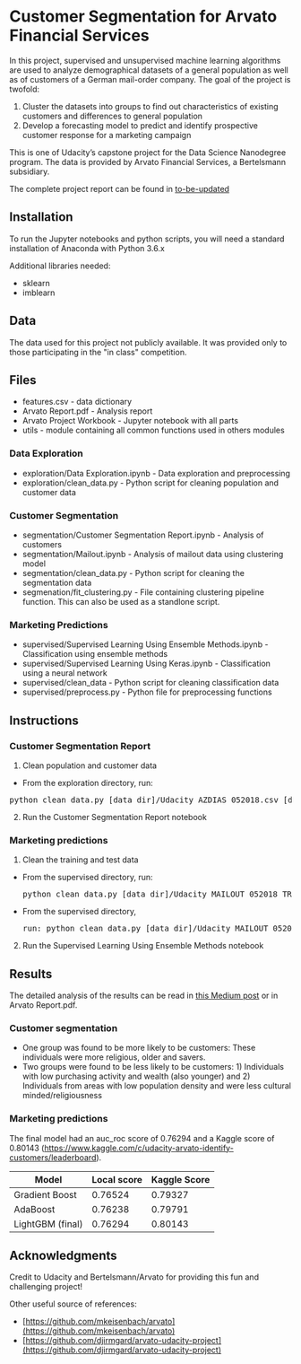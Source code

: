 # Customer Segmentation for Arvato Financial Services

In this project, supervised and unsupervised machine learning algorithms are used to analyze demographical datasets of a general population as well as of customers of a German mail-order company. The goal of the project is twofold:

1. Cluster the datasets into groups to find out characteristics of existing customers and differences to general population
2. Develop a forecasting model to predict and identify prospective customer response for a marketing campaign

This is one of Udacity’s capstone project for the Data Science Nanodegree program. The data is provided by Arvato Financial Services, a Bertelsmann subsidiary.

The complete project report can be found in [to-be-updated](to-be-updated)

## Installation
To run the Jupyter notebooks and python scripts, you will need a standard installation of Anaconda with Python 3.6.x

Additional libraries needed:
- sklearn
- imblearn

## Data
The data used for this project not publicly available. It was provided only to those participating in the "in class" competition.

## Files
- features.csv - data dictionary
- Arvato Report.pdf - Analysis report
- Arvato Project Workbook - Jupyter notebook with all parts
- utils - module containing all common functions used in others modules

### Data Exploration
- exploration/Data Exploration.ipynb - Data exploration and preprocessing
- exploration/clean_data.py - Python script for cleaning population and customer data

### Customer Segmentation
- segmentation/Customer Segmentation Report.ipynb - Analysis of customers
- segmentation/Mailout.ipynb - Analysis of mailout data using clustering model
- segmentation/clean_data.py - Python script for cleaning the segmentation data
- segmenation/fit_clustering.py - File containing clustering pipeline function. This can also be used as a standlone script.

### Marketing Predictions
- supervised/Supervised Learning Using Ensemble Methods.ipynb - Classification using ensemble methods
- supervised/Supervised Learning Using Keras.ipynb - Classification using a neural network
- supervised/clean_data - Python script for cleaning classification data
- supervised/preprocess.py - Python file for preprocessing functions

## Instructions
### Customer Segmentation Report
1. Clean population and customer data

  - From the exploration directory, run:
  <pre>python clean_data.py [data_dir]/Udacity_AZDIAS_052018.csv [data_dir]/Udacity_CUSTOMERS_052018.csv ../data/merged_data_clean.csv</pre>


2. Run the Customer Segmentation Report notebook

### Marketing predictions
1. Clean the training and test data
- From the supervised directory, run:
  <pre>python clean_data.py [data_dir]/Udacity_MAILOUT_052018_TRAIN.csv mailout_train_clean.csv</pre>

- From the supervised directory,
  <pre>run: python clean_data.py [data_dir]/Udacity_MAILOUT_052018_TEST.csv mailout_test_clean.csv</pre>

2. Run the Supervised Learning Using Ensemble Methods notebook

## Results
The detailed analysis of the results can be read in [this Medium post](to-be-updated) or in Arvato Report.pdf.

### Customer segmentation
- One group was found to be more likely to be customers: These individuals were more religious, older and savers.
- Two groups were found to be less likely to be customers: 1) Individuals with low purchasing activity and wealth (also younger) and 2) Individuals from areas with low population density and were less cultural minded/religiousness

### Marketing predictions
The final model had an auc_roc score of 0.76294 and a Kaggle score of 0.80143 (https://www.kaggle.com/c/udacity-arvato-identify-customers/leaderboard).

Model | Local score |Kaggle Score
--- | --- | ---
Gradient Boost | 0.76524 | 0.79327
AdaBoost | 0.76238 | 0.79791
LightGBM (final) | 0.76294 | 0.80143


## Acknowledgments

Credit to Udacity and Bertelsmann/Arvato for providing this fun and challenging project!

Other useful source of references:
 + [https://github.com/mkeisenbach/arvato](https://github.com/mkeisenbach/arvato)
 + [https://github.com/djirmgard/arvato-udacity-project](https://github.com/djirmgard/arvato-udacity-project)
